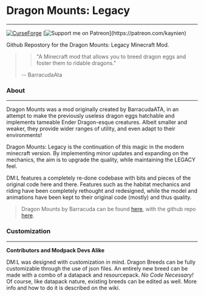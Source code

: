 # Dragon Mounts: Legacy
___
[![CurseForge](https://cf.way2muchnoise.eu/375088.svg)](https://www.curseforge.com/minecraft/mc-mods/dragon-mounts-legacy)
[![Support me on Patreon](https://img.shields.io/badge/dynamic/json?logo=Patreon&logoColor=f96854&style=flat&color=f96854&label=Patreon&labelColor=052d49&query=data.attributes.patron_count&url=https%3A%2F%2Fwww.patreon.com%2Fapi%2Fcampaigns%2F5686478?)](https://patreon.com/kaynien)

Github Repostory for the Dragon Mounts: Legacy Minecraft Mod.

>> "A Minecraft mod that allows you to breed dragon eggs and foster them to ridable dragons."
>
> -- BarracudaAta

### About
___

Dragon Mounts was a mod originally created by BarracudaATA, in an attempt to make the previously useless dragon eggs
hatchable and implements tameable Ender Dragon-esque creatures. Albeit smaller and weaker, they provide wider ranges
of utility, and even adapt to their environments!

Dragon Mounts: Legacy is the continuation of this magic in the modern minecraft version. By implementing minor updates
and expanding on the mechanics, the aim is to upgrade the quality, while maintaining the LEGACY feel.

DM:L features a completely re-done codebase with bits and pieces of the original code here and there.
Features such as the habitat mechanics and riding have been completely rethought and redesigned, while the model and
animations have been kept to their original code (mostly) and thus quality.

> Dragon Mounts by Barracuda can be found [here](https://www.minecraftforum.net/forums/mapping-and-modding-java-edition/minecraft-mods/wip-mods/1439594-dragon-mounts-r46-wip),
with the github repo [here](https://github.com/ata4/dragon-mounts).

### Customization
___
**Contributors and Modpack Devs Alike**

DM:L was designed with customization in mind. Dragon Breeds can be fully customizable through the use of json files.
An entirely new breed can be made with a combo of a datapack and resourcepack. *No Code Necessary!* Of course, like
datapack nature, existing breeds can be edited as well. More info and how to do it is described on the wiki.